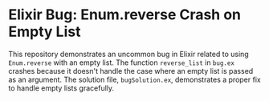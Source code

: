 # Elixir Bug: Enum.reverse Crash on Empty List

This repository demonstrates an uncommon bug in Elixir related to using `Enum.reverse` with an empty list.  The function `reverse_list` in `bug.ex` crashes because it doesn't handle the case where an empty list is passed as an argument.  The solution file, `bugSolution.ex`, demonstrates a proper fix to handle empty lists gracefully.